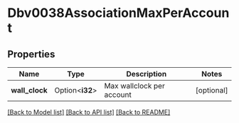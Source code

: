 # Dbv0038AssociationMaxPerAccount

## Properties

Name | Type | Description | Notes
------------ | ------------- | ------------- | -------------
**wall_clock** | Option<**i32**> | Max wallclock per account | [optional]

[[Back to Model list]](../README.md#documentation-for-models) [[Back to API list]](../README.md#documentation-for-api-endpoints) [[Back to README]](../README.md)


